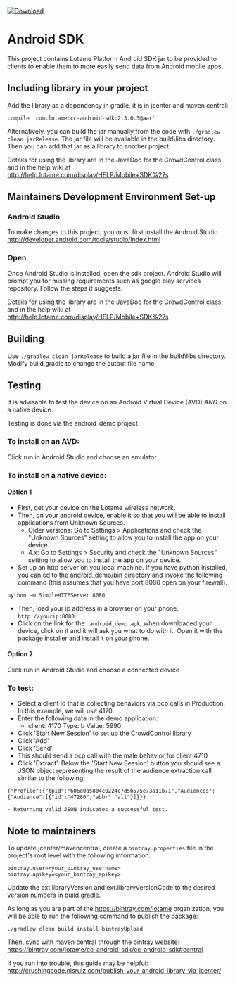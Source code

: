 [ ![Download](https://api.bintray.com/packages/lotame/cc-android-sdk/cc-android-sdk/images/download.svg) ](https://bintray.com/lotame/cc-android-sdk/cc-android-sdk/_latestVersion)

# Android SDK

This project contains Lotame Platform Android SDK jar to be provided to clients to enable them to more easily send data from Android mobile apps.

## Including library in your project

Add the library as a dependency in gradle, it is in jcenter and maven central:

```
compile 'com.lotame:cc-android-sdk:2.3.0.3@aar'
```

Alternatively, you can build the jar manually from the code with `./gradlew clean jarRelease`. The jar file
will be available in the build\libs directory. Then you can add that jar as a library to another project.

Details for using the library are in the JavaDoc for the CrowdControl class, and in the help wiki at http://help.lotame.com/display/HELP/Mobile+SDK%27s

## Maintainers Development Environment Set-up

### Android Studio
To make changes to this project, you must first install the Android Studio http://developer.android.com/tools/studio/index.html

### Open
Once Android Studio is installed, open the sdk project. Android Studio will prompt you for missing requirements such as google play services repository. Follow the steps it suggests.

Details for using the library are in the JavaDoc for the CrowdControl class, and in the help wiki at http://help.lotame.com/display/HELP/Mobile+SDK%27s

## Building
Use `./gradlew clean jarRelease` to build a jar file in the build\libs directory.  Modify build.gradle to change the output file name.

## Testing

It is advisable to test the device on an Android Virtual Device (AVD) *AND* on a native device.

Testing is done via the android_demo project

### To install on an AVD:

Click run in Android Studio and choose an emulator

### To install on a native device:

#### Option 1
- First, get your device on the Lotame wireless network.
- Then, on your android device, enable it so that you will be able to install applications from Unknown Sources.
	- Older versions:   Go to Settings > Applications and check the "Unknown Sources" setting to allow you to install the app on your device.
	- 4.x: Go to Settings > Security and check the "Unknown Sources" setting to allow you to install the app on your device.
- Set up an http server on you local machine. If you have python installed, you can cd to the android_demo/bin directory and invoke the following command (this assumes that you have port 8080 open on your firewall).
``` 
python -m SimpleHTTPServer 8080
```
- Then, load your ip address in a browser on your phone.  ``` http://yourip:8080 ```
- Click on the link for the ``` android_demo.apk```, when downloaded your device, click on it and it will ask you what to do with it.  Open it with the package installer and install it on your phone.

#### Option 2

Click run in Android Studio and choose a connected device

### To test: 
- Select a client id that is collecting behaviors via bcp calls in Production.  In this example, we will use 4170.
- Enter the following data in the demo application:
	- client: 4170 Type: b Value: 5990
- Click 'Start New Session' to set up the CrowdControl library
- Click 'Add'
- Click 'Send'
- This should send a bcp call with the male behavior for client 4710
- Click 'Extract'.  Below the 'Start New Session' button you should see a JSON object representing the result of the audience extraction call similar to the following:
```
{"Profile":{"tpid":"606d0a5804c0224c7d5b575e73a11b71","Audiences":{"Audience":[{"id":"47280","abbr":"all"}]}}}
```
	- Returning valid JSON indicates a successful test.

## Note to maintainers

To update jcenter/mavencentral, create a `bintray.properties` file in the project's root level with the following information:
```
bintray.user=<your_bintray_username>
bintray.apikey=<your_bintray_apikey>
```

Update the ext.libraryVersion and ext.libraryVersionCode to the desired version numbers in build.gradle.

As long as you are part of the https://bintray.com/lotame organization, you will be able to run the following command
to publish the package:

```
./gradlew clean build install bintrayUpload
```

Then, sync with maven central through the bintray website: https://bintray.com/lotame/cc-android-sdk/cc-android-sdk#central

If you run into trouble, this guide may be helpful: http://crushingcode.nisrulz.com/publish-your-android-library-via-jcenter/


